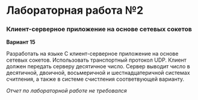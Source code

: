 # Лабораторная работа №2
### Клиент-серверное приложение на основе сетевых сокетов

**Вариант 15**

Разработать на языке C клиент-серверное приложение на основе сетевых сокетов. Использовать транспортный протокол UDP. Клиент должен передать серверу десятичное число. Сервер выводит число в десятичной, двоичной, восьмеричной и шестнадцатеричной системах считления, а также в системе счистления соответвующей варианту.

*Отчет по лабораторной работе не требовался*
